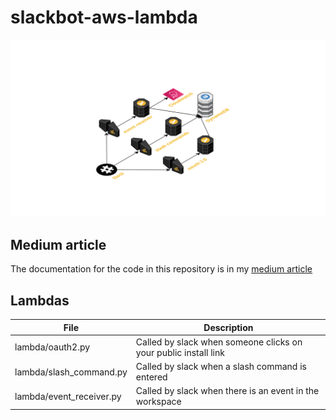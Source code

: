 # slackbot-aws-lambda

![Bot architecture](architecture/slackbot.png)

## Medium article
The documentation for the code in this repository is in my [medium article](https://medium.com/p/41c4a6c0f99d/edit)

## Lambdas

| File                     	| Description                                                     	|
|--------------------------	|-----------------------------------------------------------------	|
| lambda/oauth2.py         	| Called by slack when someone clicks on your public install link 	|
| lambda/slash_command.py  	| Called by slack when a slash command is entered                 	|
| lambda/event_receiver.py 	| Called by slack when there is an event in the workspace         	|